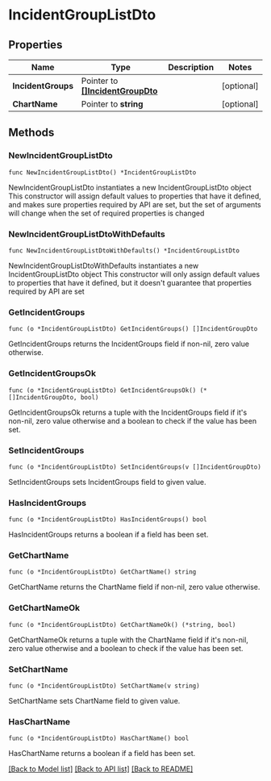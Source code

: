 # IncidentGroupListDto

## Properties

Name | Type | Description | Notes
------------ | ------------- | ------------- | -------------
**IncidentGroups** | Pointer to [**[]IncidentGroupDto**](IncidentGroupDto.md) |  | [optional] 
**ChartName** | Pointer to **string** |  | [optional] 

## Methods

### NewIncidentGroupListDto

`func NewIncidentGroupListDto() *IncidentGroupListDto`

NewIncidentGroupListDto instantiates a new IncidentGroupListDto object
This constructor will assign default values to properties that have it defined,
and makes sure properties required by API are set, but the set of arguments
will change when the set of required properties is changed

### NewIncidentGroupListDtoWithDefaults

`func NewIncidentGroupListDtoWithDefaults() *IncidentGroupListDto`

NewIncidentGroupListDtoWithDefaults instantiates a new IncidentGroupListDto object
This constructor will only assign default values to properties that have it defined,
but it doesn't guarantee that properties required by API are set

### GetIncidentGroups

`func (o *IncidentGroupListDto) GetIncidentGroups() []IncidentGroupDto`

GetIncidentGroups returns the IncidentGroups field if non-nil, zero value otherwise.

### GetIncidentGroupsOk

`func (o *IncidentGroupListDto) GetIncidentGroupsOk() (*[]IncidentGroupDto, bool)`

GetIncidentGroupsOk returns a tuple with the IncidentGroups field if it's non-nil, zero value otherwise
and a boolean to check if the value has been set.

### SetIncidentGroups

`func (o *IncidentGroupListDto) SetIncidentGroups(v []IncidentGroupDto)`

SetIncidentGroups sets IncidentGroups field to given value.

### HasIncidentGroups

`func (o *IncidentGroupListDto) HasIncidentGroups() bool`

HasIncidentGroups returns a boolean if a field has been set.

### GetChartName

`func (o *IncidentGroupListDto) GetChartName() string`

GetChartName returns the ChartName field if non-nil, zero value otherwise.

### GetChartNameOk

`func (o *IncidentGroupListDto) GetChartNameOk() (*string, bool)`

GetChartNameOk returns a tuple with the ChartName field if it's non-nil, zero value otherwise
and a boolean to check if the value has been set.

### SetChartName

`func (o *IncidentGroupListDto) SetChartName(v string)`

SetChartName sets ChartName field to given value.

### HasChartName

`func (o *IncidentGroupListDto) HasChartName() bool`

HasChartName returns a boolean if a field has been set.


[[Back to Model list]](../README.md#documentation-for-models) [[Back to API list]](../README.md#documentation-for-api-endpoints) [[Back to README]](../README.md)



